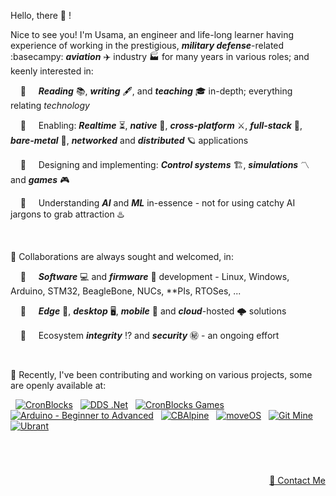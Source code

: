 Hello, there 👋 !

Nice to see you! I'm Usama, an engineer and life-long learner having experience of working in the prestigious, ***military defense***-related :basecampy: ***aviation*** ✈️ industry 🏭 for many years in various roles; and keenly interested in:

&nbsp; &nbsp; 👀 &nbsp; &nbsp; ***Reading*** 📚, ***writing*** 🖋️, and ***teaching*** 🎓 in-depth; everything relating *technology*

&nbsp; &nbsp; 👀 &nbsp; &nbsp; Enabling: ***Realtime*** ⏳, ***native*** 🐡, ***cross-platform*** ⚔️, ***full-stack*** 🧮, ***bare-metal*** 🤘, ***networked*** and ***distributed*** 🪐 applications

&nbsp; &nbsp; 👀 &nbsp; &nbsp; Designing and implementing: ***Control systems*** 🏗️, ***simulations*** 〽️ and ***games*** 🎮

&nbsp; &nbsp; 👀 &nbsp; &nbsp; Understanding ***AI*** and ***ML*** in-essence - not for using catchy AI jargons to grab attraction ♨️


&nbsp;

💞️ Collaborations are always sought and welcomed, in:

&nbsp; &nbsp; 👀 &nbsp; &nbsp; ***Software*** 💻 and ***firmware*** 🚀 development - Linux, Windows, Arduino, STM32, BeagleBone, NUCs, \*\*PIs, RTOSes, ...

&nbsp; &nbsp; 👀 &nbsp; &nbsp; ***Edge*** 🎼, ***desktop*** 🖥️, ***mobile*** 📱 and ***cloud***-hosted 🌩️ solutions

&nbsp; &nbsp; 👀 &nbsp; &nbsp; Ecosystem ***integrity*** ⁉️ and ***security*** ㊙️ - an ongoing effort


&nbsp;

🌱 Recently, I've been contributing and working on various projects, some are openly available at:


<p align="left">
  
&nbsp; <a href="https://github.com/cronblocks"><img src="https://avatars.githubusercontent.com/u/86520771?s=32&v=4" alt="CronBlocks" /></a>
&nbsp; <a href="https://github.com/dds-dotnet"><img src="https://avatars.githubusercontent.com/u/125957062?s=32&v=4" alt="DDS .Net" /></a>
&nbsp; <a href="https://github.com/cronblocks-games"><img src="https://avatars.githubusercontent.com/u/148332804?s=32&v=4" alt="CronBlocks Games" /></a>
&nbsp; <a href="https://github.com/arduino-ba"><img src="https://avatars.githubusercontent.com/u/121078777?s=32&v=4" alt="Arduino - Beginner to Advanced" /></a>
&nbsp; <a href="https://github.com/CBAlpine"><img src="https://avatars.githubusercontent.com/u/160391788?s=32&v=4" alt="CBAlpine" /></a>
&nbsp; <a href="https://github.com/move-os"><img src="https://avatars.githubusercontent.com/u/116582302?s=32&v=4" alt="moveOS" /></a>
&nbsp; <a href="https://github.com/git-mine"><img src="https://avatars.githubusercontent.com/u/125908595?s=32&v=4" alt="Git Mine" /></a>
&nbsp; <a href="https://github.com/ubrant"><img src="https://avatars.githubusercontent.com/u/87671848?s=32&v=4" alt="Ubrant" /></a>

</p>


&nbsp;

# 
<p align="right"><a href="https://www.linkedin.com/in/usa-m">&#128231; Contact Me</a></p>
